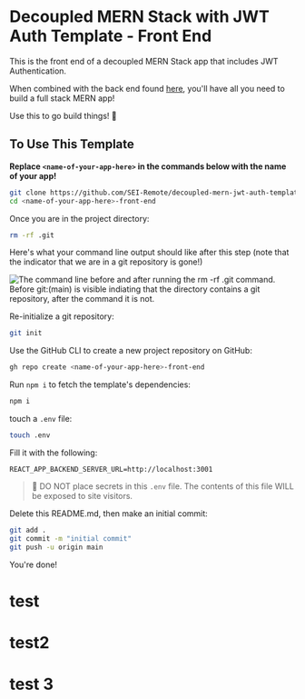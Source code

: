 # Decoupled MERN Stack with JWT Auth Template - Front End

This is the front end of a decoupled MERN Stack app that includes JWT Authentication.

When combined with the back end found [here](https://github.com/SEI-Remote/decoupled-mern-jwt-auth-template-back-end), you'll have all you need to build a full stack MERN app!

Use this to go build things! 🚀

## To Use This Template

**Replace `<name-of-your-app-here>` in the commands below with the name of your app!**

```bash
git clone https://github.com/SEI-Remote/decoupled-mern-jwt-auth-template-front-end <name-of-your-app-here>-front-end
cd <name-of-your-app-here>-front-end
```

Once you are in the project directory:

```bash
rm -rf .git
```

Here's what your command line output should like after this step (note that the indicator that we are in a git repository is gone!)

<img src="https://i.imgur.com/L47kNOZ.png" alt="The command line before and after running the rm -rf .git command. Before git:(main) is visible indiating that the directory contains a git repository, after the command it is not.">

Re-initialize a git repository:

```bash
git init
```

Use the GitHub CLI to create a new project repository on GitHub:

```bash
gh repo create <name-of-your-app-here>-front-end
```

Run `npm i` to fetch the template's dependencies:

```bash
npm i
```

touch a `.env` file:

```bash
touch .env
```

Fill it with the following:

```
REACT_APP_BACKEND_SERVER_URL=http://localhost:3001
```

> 🚨 DO NOT place secrets in this `.env` file. The contents of this file WILL be exposed to site visitors.

Delete this README.md, then make an initial commit:

```bash
git add .
git commit -m "initial commit"
git push -u origin main
```

You're done!

# test

# test2

# test 3